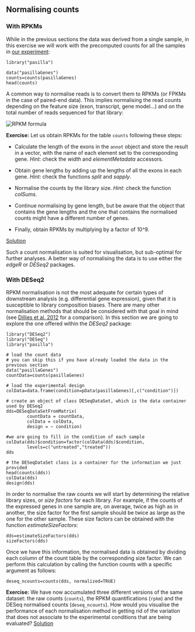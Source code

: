 ## Normalising counts
### With RPKMs
While in the previous sections the data was derived from a single sample, in this exercise we will work with the precomputed counts for all the samples in [our experiment](http://bioconductor.org/packages/2.11/data/experiment/html/pasilla.html):

```rconsole
library("pasilla")

data("pasillaGenes")
counts=counts(pasillaGenes)
head(counts)
```

A common way to normalise reads is to convert them to RPKMs (or FPKMs in the case of paired-end data). This implies normalising the read counts depending on the feature size (exon, transcript, gene model...) and on the total number of reads sequenced for that library:

![RPKM formula](../img/rpkms.png)

**Exercise:** Let us obtain RPKMs for the table `counts` following these steps:

* Calculate the length of the exons in the `annot` object and store the result in a vector, with the name of each element set to the corresponding gene.
  *Hint:* check the *width* and *elementMetadata* accessors.

* Obtain gene lengths by adding up the lengths of all the exons in each gene.
  *Hint:* check the functions *split* and *sapply*.

* Normalise the counts by the library size.
  *Hint:* check the function *colSums*.

* Continue normalising by gene length, but be aware that the object that contains the gene lengths and the one that contains the normalised counts might have a different number of genes.

* Finally, obtain RPKMs by multiplying by a factor of 10^9.

[Solution](https://github.com/mgonzalezporta/TeachingMaterial/blob/master/solutions/_normalising_ex1.md)

Such a count normalisation is suited for visualisation, but sub-optimal for further analyses. A better way of normalising the data is to use either the *edgeR* or *DESeq2* packages.

### With DESeq2
RPKM normalisation is not the most adequate for certain types of downstream analysis (e.g. differential gene expression), given that it is susceptible to library composition biases. There are many other normalisation methods that should be considered with that goal in mind (see [Dillies et al. 2012](http://bib.oxfordjournals.org/content/early/2012/09/15/bib.bbs046.long) for a comparison). In this section we are going to explore the one offered within the *DESeq2* package:

```rconsole
library("DESeq2")
library("DESeq")
library("pasilla")

# load the count data
# you can skip this if you have already loaded the data in the previous section
data("pasillaGenes")
countData=counts(pasillaGenes)

# load the experimental design
colData=data.frame(condition=pData(pasillaGenes)[,c("condition")])

# create an object of class DESeqDataSet, which is the data container used by DESeq2
dds=DESeqDataSetFromMatrix(
		countData = countData,
		colData = colData,
		design = ~ condition)

#we are going to fill in the condition of each sample
colData(dds)$condition=factor(colData(dds)$condition,
		levels=c("untreated","treated"))
dds

# the DESeqDataSet class is a container for the information we just provided
head(counts(dds))
colData(dds)
design(dds)
```

In order to normalise the raw counts we will start by determining the relative library sizes, or *size factors* for each library. For example, if the counts of the expressed genes in one sample are, on average, twice as high as in another, the size factor for the first sample should be twice as large as the one for the other sample. These size factors can be obtained with the function *estimateSizeFactors*:

```rconsole
dds=estimateSizeFactors(dds)
sizeFactors(dds)
```

Once we have this information, the normalised data is obtained by dividing each column of the count table by the corresponding size factor. We can perform this calculation by calling the function counts with a specific argument as follows:

```rconsole
deseq_ncounts=counts(dds, normalized=TRUE)
```

**Exercise:** We have now accumulated three different versions of the same dataset: the raw counts (`counts`), the RPKM quantifications (`rpkm`) and the DESeq normalised counts (`deseq_ncounts`). How would you visualise the performance of each normalisation method in getting rid of the variation that does not associate to the experimental conditions that are being evaluated?
[Solution](https://github.com/mgonzalezporta/TeachingMaterial/blob/master/solutions/_normalising_ex2.md)
